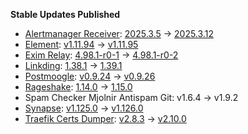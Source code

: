 **Stable Updates Published**

* [Alertmanager Receiver](https://github.com/metio/matrix-alertmanager-receiver): [2025.3.5](https://github.com/metio/matrix-alertmanager-receiver/releases/tag/2025.3.5) -> [2025.3.12](https://github.com/metio/matrix-alertmanager-receiver/releases/tag/2025.3.12)
* [Element](https://github.com/element-hq/element-web): [v1.11.94](https://github.com/element-hq/element-web/releases/tag/v1.11.94) -> [v1.11.95](https://github.com/element-hq/element-web/releases/tag/v1.11.95)
* [Exim Relay](https://github.com/devture/exim-relay): [4.98.1-r0-1](https://github.com/devture/exim-relay/releases/tag/4.98.1-r0-1) -> [4.98.1-r0-2](https://github.com/devture/exim-relay/releases/tag/4.98.1-r0-2)
* [Linkding](https://github.com/sissbruecker/linkding): [1.38.1](https://github.com/sissbruecker/linkding/releases/tag/v1.38.1) -> [1.39.1](https://github.com/sissbruecker/linkding/releases/tag/v1.39.1)
* [Postmoogle](https://github.com/etkecc/postmoogle): [v0.9.24](https://github.com/etkecc/postmoogle/releases/tag/v0.9.24) -> [v0.9.26](https://github.com/etkecc/postmoogle/releases/tag/v0.9.26)
* [Rageshake](https://github.com/matrix-org/rageshake): [1.14.0](https://github.com/matrix-org/rageshake/releases/tag/v1.14.0) -> [1.15.0](https://github.com/matrix-org/rageshake/releases/tag/v1.15.0)
* Spam Checker Mjolnir Antispam Git: v1.6.4 -> v1.9.2
* [Synapse](https://github.com/element-hq/synapse): [v1.125.0](https://github.com/element-hq/synapse/releases/tag/v1.125.0) -> [v1.126.0](https://github.com/element-hq/synapse/releases/tag/v1.126.0)
* [Traefik Certs Dumper](https://github.com/ldez/traefik-certs-dumper): [v2.8.3](https://github.com/ldez/traefik-certs-dumper/releases/tag/v2.8.3) -> [v2.10.0](https://github.com/ldez/traefik-certs-dumper/releases/tag/v2.10.0)
